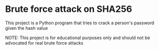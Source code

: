 # Brute force attack on SHA256

This project is a Python program that tries to crack a person's password given the hash value

NOTE: This project is for educational purposes only and should not be advocated for real brute force attacks
